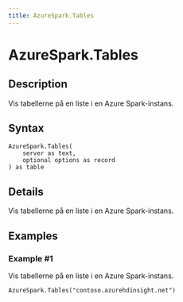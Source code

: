 ```yaml
---
title: AzureSpark.Tables
---
```


# AzureSpark.Tables


## Description

Vis tabellerne på en liste i en Azure Spark-instans.


## Syntax

```powerquery
AzureSpark.Tables(
    server as text,
    optional options as record
) as table
```


## Details

Vis tabellerne på en liste i en Azure Spark-instans.


## Examples

### Example #1 
Vis tabellerne på en liste i en Azure Spark-instans.
```powerquery
AzureSpark.Tables("contoso.azurehdinsight.net")
```



